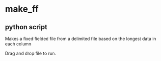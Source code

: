 make_ff
=======
## python script

Makes a fixed fielded file from a delimited file based on the longest data in each column

Drag and drop file to run. 
